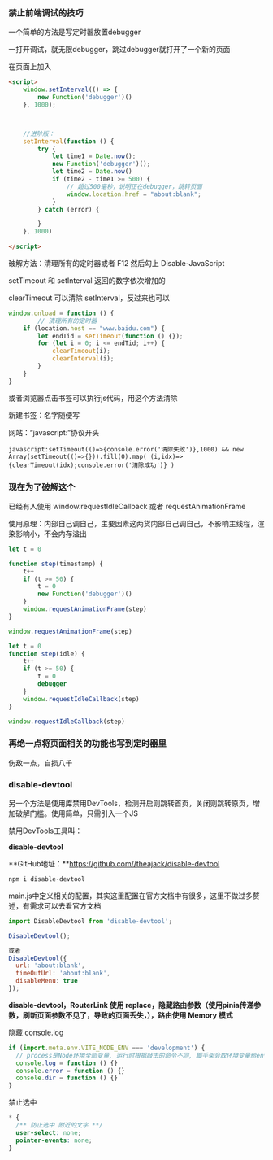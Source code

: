 ### 禁止前端调试的技巧

一个简单的方法是写定时器放置debugger

一打开调试，就无限debugger，跳过debugger就打开了一个新的页面

在页面上加入

```html
<script>
    window.setInterval(() => {
        new Function('debugger')()
    }, 1000);



	//进阶版：
    setInterval(function () {
        try {
            let time1 = Date.now();
            new Function('debugger')();
            let time2 = Date.now()
            if (time2 - time1 >= 500) {
                // 超过500毫秒，说明正在debugger，跳转页面
                window.location.href = "about:blank";
            }
        } catch (error) {

        }
    }, 1000)
    
</script>
```

破解方法：清理所有的定时器或者 F12 然后勾上 Disable-JavaScript

setTimeout 和 setInterval 返回的数字依次增加的

clearTimeout 可以清除 setInterval，反过来也可以

```js
window.onload = function () {
        // 清理所有的定时器
	if (location.host == "www.baidu.com") {
		let endTid = setTimeout(function () {});
		for (let i = 0; i <= endTid; i++) {
			clearTimeout(i);
			clearInterval(i);
		}
	}
}
```

或者浏览器点击书签可以执行js代码，用这个方法清除

新建书签：名字随便写

网站：“javascript:”协议开头

```
javascript:setTimeout(()=>{console.error('清除失败')},1000) && new Array(setTimeout(()=>{})).fill(0).map( (i,idx)=>{clearTimeout(idx);console.error('清除成功')} )
```





### 现在为了破解这个 

已经有人使用 window.requestIdleCallback 或者 requestAnimationFrame

使用原理：内部自己调自己，主要因素这两货内部自己调自己，不影响主线程，渲染影响小，不会内存溢出

```js
let t = 0

function step(timestamp) {
    t++
    if (t >= 50) {
        t = 0
        new Function('debugger')()
    }
    window.requestAnimationFrame(step)
}

window.requestAnimationFrame(step)
```

```js
let t = 0
function step(idle) {
    t++
    if (t >= 50) {
        t = 0
        debugger
    }
    window.requestIdleCallback(step)
}

window.requestIdleCallback(step)
```



### 再绝一点将页面相关的功能也写到定时器里

伤敌一点，自损八千



### **disable-devtool**

另一个方法是使用库禁用DevTools，检测开启则跳转首页，关闭则跳转原页，增加破解门槛。使用简单，只需引入一个JS



禁用DevTools工具叫：

**disable-devtool**

**GitHub地址：**https://github.com//theajack/disable-devtool



```js
npm i disable-devtool
```



main.js中定义相关的配置，其实这里配置在官方文档中有很多，这里不做过多赘述，有需求可以去看官方文档

```js
import DisableDevtool from 'disable-devtool';

DisableDevtool();

或者
DisableDevtool({
  url: 'about:blank',
  timeOutUrl: 'about:blank',
  disableMenu: true
});

```



**disable-devtool，RouterLink 使用 replace，隐藏路由参数（使用pinia传递参数，刷新页面参数不见了，导致的页面丢失，），路由使用 Memory 模式**

隐藏  console.log

```js
if (import.meta.env.VITE_NODE_ENV === 'development') {
  // process是Node环境全部变量, 运行时根据敲击的命令不同, 脚手架会取环境变量给env添加属性和值
  console.log = function () {}
  console.error = function () {}
  console.dir = function () {}
}
```

禁止选中

```css
* {
  /** 防止选中 附近的文字 **/
  user-select: none;
  pointer-events: none;
}
```

